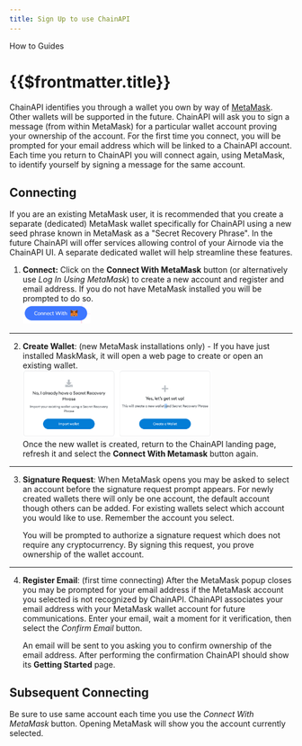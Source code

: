 ```yaml
---
title: Sign Up to use ChainAPI
---
```


<TitleSpan>How to Guides</TitleSpan>

# {{$frontmatter.title}}

<TocHeader />
<TOC class="table-of-contents" :include-level="[2,3]" />

<!-- If you change the following paragraph, change it in the README. -->

ChainAPI identifies you through a wallet you own by way of
[MetaMask](https://metamask.io). Other wallets will be supported in the future.
ChainAPI will ask you to sign a message (from within MetaMask) for a particular
wallet account proving your ownership of the account. For the first time you
connect, you will be prompted for your email address which will be linked to a
ChainAPI account. Each time you return to ChainAPI you will connect again, using
MetaMask, to identify yourself by signing a message for the same account.

## Connecting

If you are an existing MetaMask user, it is recommended that you create a
separate (dedicated) MetaMask wallet specifically for ChainAPI using a new seed
phrase known in MetaMask as a "Secret Recovery Phrase". In the future ChainAPI
will offer services allowing control of your Airnode via the ChainAPI UI. A
separate dedicated wallet will help streamline these features.

1. **Connect:** Click on the **Connect With MetaMask** button (or alternatively
   use _Log In Using MetaMask_) to create a new account and register and email
   address. If you do not have MetaMask installed you will be prompted to do so.
   <br/><img src="../assets/images/connect.png" width="25%"/> <br/>

---

2. **Create Wallet**: (new MetaMask installations only) - If you have just
   installed MaskMask, it will open a web page to create or open an existing
   wallet. <br/><img src="../assets/images/choose-wallet.png" width="70%"/>
   <br/>Once the new wallet is created, return to the ChainAPI landing page,
   refresh it and select the **Connect With Metamask** button again.

---

3. **Signature Request**: When MetaMask opens you may be asked to select an
   account before the signature request prompt appears. For newly created
   wallets there will only be one account, the default account though others can
   be added. For existing wallets select which account you would like to use.
   Remember the account you select.

   You will be prompted to authorize a signature request which does not require
   any cryptocurrency. By signing this request, you prove ownership of the
   wallet account.

---

4. **Register Email**: (first time connecting) After the MetaMask popup closes
   you may be prompted for your email address if the MetaMask account you
   selected is not recognized by ChainAPI. ChainAPI associates your email
   address with your MetaMask wallet account for future communications. Enter
   your email, wait a moment for it verification, then select the _Confirm
   Email_ button.

   An email will be sent to you asking you to confirm ownership of the email
   address. After performing the confirmation ChainAPI should show its **Getting
   Started** page.

## Subsequent Connecting

Be sure to use same account each time you use the _Connect With MetaMask_
button. Opening MetaMask will show you the account currently selected.
